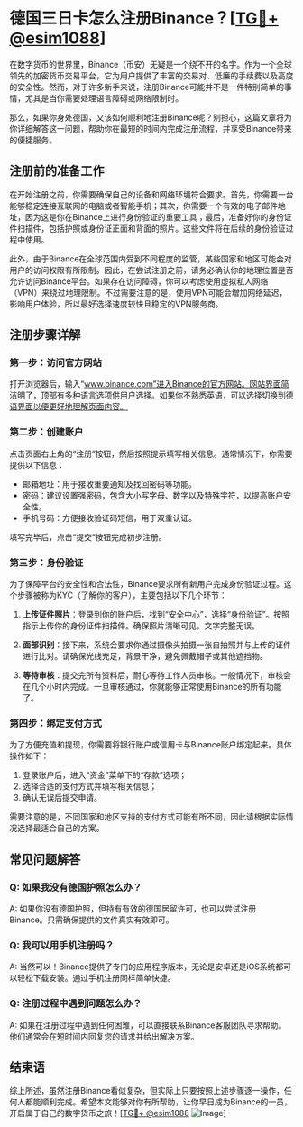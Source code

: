 # 德国三日卡怎么注册Binance？[[TG💪+ @esim1088](https://t.me/s/esim1088)]

在数字货币的世界里，Binance（币安）无疑是一个绕不开的名字。作为一个全球领先的加密货币交易平台，它为用户提供了丰富的交易对、低廉的手续费以及高度的安全性。然而，对于许多新手来说，注册Binance可能并不是一件特别简单的事情，尤其是当你需要处理语言障碍或网络限制时。

那么，如果你身处德国，又该如何顺利地注册Binance呢？别担心，这篇文章将为你详细解答这一问题，帮助你在最短的时间内完成注册流程，并享受Binance带来的便捷服务。

## 注册前的准备工作

在开始注册之前，你需要确保自己的设备和网络环境符合要求。首先，你需要一台能够稳定连接互联网的电脑或者智能手机；其次，你需要一个有效的电子邮件地址，因为这是你在Binance上进行身份验证的重要工具；最后，准备好你的身份证件扫描件，包括护照或身份证正面和背面的照片。这些文件将在后续的身份验证过程中使用。

此外，由于Binance在全球范围内受到不同程度的监管，某些国家和地区可能会对用户的访问权限有所限制。因此，在尝试注册之前，请务必确认你的地理位置是否允许访问Binance平台。如果存在访问障碍，你可以考虑使用虚拟私人网络（VPN）来绕过地理限制。不过需要注意的是，使用VPN可能会增加网络延迟，影响用户体验，所以最好选择速度较快且稳定的VPN服务商。

## 注册步骤详解

### 第一步：访问官方网站

打开浏览器后，输入“www.binance.com”进入Binance的官方网站。网站界面简洁明了，顶部有多种语言选项供用户选择。如果你不熟悉英语，可以选择切换到德语界面以便更好地理解页面内容。

### 第二步：创建账户

点击页面右上角的“注册”按钮，然后按照提示填写相关信息。通常情况下，你需要提供以下信息：

- 邮箱地址：用于接收重要通知及找回密码等功能。
- 密码：建议设置强密码，包含大小写字母、数字以及特殊字符，以提高账户安全性。
- 手机号码：方便接收验证码短信，用于双重认证。

填写完毕后，点击“提交”按钮完成初步注册。

### 第三步：身份验证

为了保障平台的安全性和合法性，Binance要求所有新用户完成身份验证过程。这个步骤被称为KYC（了解你的客户），主要包括以下几个环节：

1. **上传证件照片**：登录到你的账户后，找到“安全中心”，选择“身份验证”。按照指示上传你的身份证件扫描件。确保照片清晰可见，文字完整无误。
   
2. **面部识别**：接下来，系统会要求你通过摄像头拍摄一张自拍照并与上传的证件进行比对。请确保光线充足，背景干净，避免佩戴帽子或其他遮挡物。

3. **等待审核**：提交完所有资料后，耐心等待工作人员审核。一般情况下，审核会在几个小时内完成。一旦审核通过，你就能够正常使用Binance的所有功能了。

### 第四步：绑定支付方式

为了方便充值和提现，你需要将银行账户或信用卡与Binance账户绑定起来。具体操作如下：

1. 登录账户后，进入“资金”菜单下的“存款”选项；
2. 选择合适的支付方式并填写相关信息；
3. 确认无误后提交申请。

需要注意的是，不同国家和地区支持的支付方式可能有所不同，因此请根据实际情况选择最适合自己的方案。

## 常见问题解答

### Q: 如果我没有德国护照怎么办？
A: 如果你没有德国护照，但持有有效的德国居留许可，也可以尝试注册Binance。只需确保提供的文件真实有效即可。

### Q: 我可以用手机注册吗？
A: 当然可以！Binance提供了专门的应用程序版本，无论是安卓还是iOS系统都可以轻松下载安装。通过手机注册同样简单快捷。

### Q: 注册过程中遇到问题怎么办？
A: 如果在注册过程中遇到任何困难，可以直接联系Binance客服团队寻求帮助。他们通常会在短时间内回复您的请求并给出解决方案。

## 结束语

综上所述，虽然注册Binance看似复杂，但实际上只要按照上述步骤逐一操作，任何人都能顺利完成。希望本文能够对你有所帮助，让你早日成为Binance的一员，开启属于自己的数字货币之旅！[[TG💪+ @esim1088](https://t.me/s/esim1088) ![Image](https://i.postimg.cc/4NQfJmqS/Snipaste-2025-05-13-00-14-12.png)]